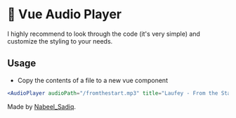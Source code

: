 # 🎻 Vue Audio Player
I highly recommend to look through the code (it's very simple) and customize the styling to your needs.
## Usage
- Copy the contents of a file to a new vue component
```jsx
<AudioPlayer audioPath="/fromthestart.mp3" title="Laufey - From the Start">
```
Made by [Nabeel_Sadiq](https://github.com/nabeel-sadiq).
